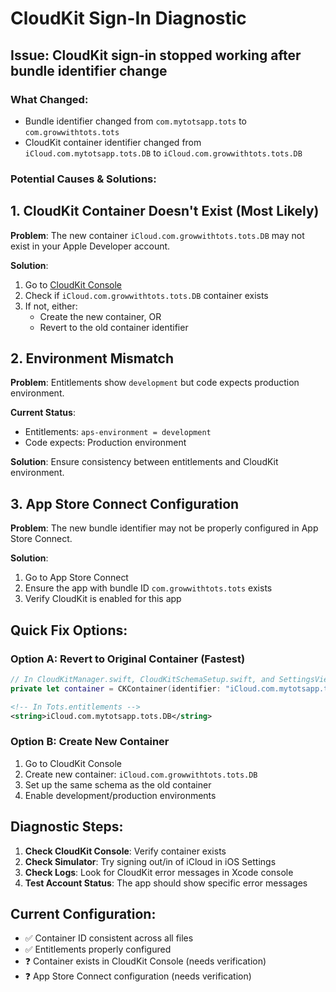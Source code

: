 # CloudKit Sign-In Diagnostic

## Issue: CloudKit sign-in stopped working after bundle identifier change

### What Changed:
- Bundle identifier changed from `com.mytotsapp.tots` to `com.growwithtots.tots`
- CloudKit container identifier changed from `iCloud.com.mytotsapp.tots.DB` to `iCloud.com.growwithtots.tots.DB`

### Potential Causes & Solutions:

## 1. **CloudKit Container Doesn't Exist** (Most Likely)
**Problem**: The new container `iCloud.com.growwithtots.tots.DB` may not exist in your Apple Developer account.

**Solution**: 
1. Go to [CloudKit Console](https://icloud.developer.apple.com/dashboard/)
2. Check if `iCloud.com.growwithtots.tots.DB` container exists
3. If not, either:
   - Create the new container, OR
   - Revert to the old container identifier

## 2. **Environment Mismatch**
**Problem**: Entitlements show `development` but code expects production environment.

**Current Status**:
- Entitlements: `aps-environment = development`
- Code expects: Production environment

**Solution**: Ensure consistency between entitlements and CloudKit environment.

## 3. **App Store Connect Configuration**
**Problem**: The new bundle identifier may not be properly configured in App Store Connect.

**Solution**: 
1. Go to App Store Connect
2. Ensure the app with bundle ID `com.growwithtots.tots` exists
3. Verify CloudKit is enabled for this app

## Quick Fix Options:

### Option A: Revert to Original Container (Fastest)
```swift
// In CloudKitManager.swift, CloudKitSchemaSetup.swift, and SettingsView.swift
private let container = CKContainer(identifier: "iCloud.com.mytotsapp.tots.DB")
```

```xml
<!-- In Tots.entitlements -->
<string>iCloud.com.mytotsapp.tots.DB</string>
```

### Option B: Create New Container
1. Go to CloudKit Console
2. Create new container: `iCloud.com.growwithtots.tots.DB`
3. Set up the same schema as the old container
4. Enable development/production environments

## Diagnostic Steps:

1. **Check CloudKit Console**: Verify container exists
2. **Check Simulator**: Try signing out/in of iCloud in iOS Settings
3. **Check Logs**: Look for CloudKit error messages in Xcode console
4. **Test Account Status**: The app should show specific error messages

## Current Configuration:
- ✅ Container ID consistent across all files
- ✅ Entitlements properly configured
- ❓ Container exists in CloudKit Console (needs verification)
- ❓ App Store Connect configuration (needs verification)

